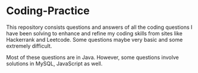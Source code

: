 # Coding-Practice

This repository consists questions and answers of all the coding questions I have been solving to enhance and refine my coding skills from sites like Hackerrank and Leetcode. Some questions maybe very basic and some extremely difficult. 

Most of these questions are in Java. However, some questions involve solutions in MySQL, JavaScript as well.
